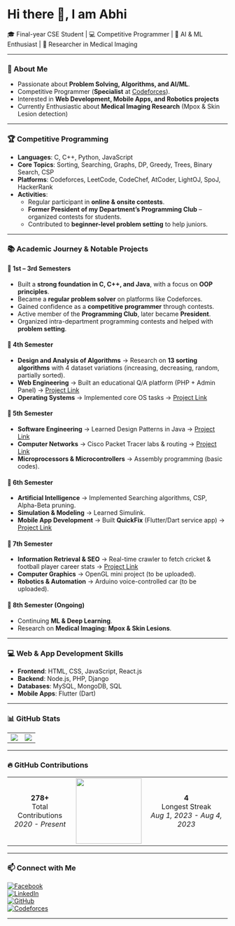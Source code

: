 # Hi there 👋, I am Abhi  

🎓 Final-year CSE Student | 💻 Competitive Programmer | 🤖 AI & ML Enthusiast | 🔬 Researcher in Medical Imaging  

---

### 🌱 About Me  
- Passionate about **Problem Solving, Algorithms, and AI/ML**.  
- Competitive Programmer (**Specialist** at [Codeforces](https://codeforces.com/profile/ZEro_Byte)).
- Interested in **Web Development, Mobile Apps, and Robotics projects**   
- Currently Enthusiastic about **Medical Imaging Research** (Mpox & Skin Lesion detection)  


---

### 🏆 Competitive Programming  
- **Languages**: C, C++, Python, JavaScript  
- **Core Topics**: Sorting, Searching, Graphs, DP, Greedy, Trees, Binary Search, CSP  
- **Platforms**: Codeforces, LeetCode, CodeChef, AtCoder, LightOJ, SpoJ, HackerRank  
- **Activities**:  
  - Regular participant in **online & onsite contests**.  
  - **Former President of my Department’s Programming Club** – organized contests for students.  
  - Contributed to **beginner-level problem setting** to help juniors.  

---

### 📚 Academic Journey & Notable Projects  

#### 🔹 1st – 3rd Semesters  
- Built a **strong foundation in C, C++, and Java**, with a focus on **OOP principles**.  
- Became a **regular problem solver** on platforms like Codeforces.  
- Gained confidence as a **competitive programmer** through contests.  
- Active member of the **Programming Club**, later became **President**.  
- Organized intra-department programming contests and helped with **problem setting**.  

#### 🔹 4th Semester  
- **Design and Analysis of Algorithms** → Research on **13 sorting algorithms** with 4 dataset variations (increasing, decreasing, random, partially sorted).  
- **Web Engineering** → Built an educational Q/A platform (PHP + Admin Panel) → [Project Link](https://github.com/Saif502/PHP_Project)  
- **Operating Systems** → Implemented core OS tasks → [Project Link](https://github.com/Saif502/OS)  

#### 🔹 5th Semester  
- **Software Engineering** → Learned Design Patterns in Java → [Project Link](https://github.com/Saif502/Design_pattern_SE)  
- **Computer Networks** → Cisco Packet Tracer labs & routing → [Project Link](https://github.com/Saif502/Networking)  
- **Microprocessors & Microcontrollers** → Assembly programming (basic codes).  

#### 🔹 6th Semester  
- **Artificial Intelligence** → Implemented Searching algorithms, CSP, Alpha-Beta pruning.  
- **Simulation & Modeling** → Learned Simulink.  
- **Mobile App Development** → Built **QuickFix** (Flutter/Dart service app) → [Project Link](https://github.com/Saif502/APP_Project)  

#### 🔹 7th Semester  
- **Information Retrieval & SEO** → Real-time crawler to fetch cricket & football player career stats → [Project Link](https://github.com/Saif502/Information-Retrieval-and-SEO)  
- **Computer Graphics** → OpenGL mini project (to be uploaded).  
- **Robotics & Automation** → Arduino voice-controlled car (to be uploaded).  

#### 🔹 8th Semester (Ongoing)  
- Continuing **ML & Deep Learning**.  
- Research on **Medical Imaging: Mpox & Skin Lesions**.  

---

### 💻 Web & App Development Skills  
- **Frontend**: HTML, CSS, JavaScript, React.js  
- **Backend**: Node.js, PHP, Django  
- **Databases**: MySQL, MongoDB, SQL  
- **Mobile Apps**: Flutter (Dart)  

---



### 📊 GitHub Stats  
<table>
  <tr>
    <td>
      <img src="https://github-readme-stats.vercel.app/api/top-langs/?username=saif502&langs_count=6&layout=compact&theme=default&bg_color=ffffff" />
    </td>
    <td>
      <img src="https://github-readme-stats.vercel.app/api?username=saif502&show_icons=true&theme=default&bg_color=ffffff" />
    </td>
  </tr>
</table>  

---

### 🔥 GitHub Contributions  
<table>
  <tr>
    <td align="center"><b>278+</b><br>Total Contributions<br><i>2020 - Present</i></td>
    <td align="center"><img src="https://github-readme-streak-stats.herokuapp.com?user=saif502&theme=default&hide_border=true&date_format=M%20j%5B%2C%20Y%5D" width="150" /></td>
    <td align="center"><b>4</b><br>Longest Streak<br><i>Aug 1, 2023 - Aug 4, 2023</i></td>
  </tr>
</table>  

---

### 📫 Connect with Me  
[![Facebook](https://img.icons8.com/color/48/facebook.png)](https://www.facebook.com/md.saifuzzaman.abhi)  
[![LinkedIn](https://img.icons8.com/color/48/linkedin.png)](https://www.linkedin.com/in/md-saifuzzaman-4a79a41a8/)  
[![GitHub](https://img.icons8.com/material-outlined/48/github.png)](https://github.com/Saif502)  
[![Codeforces](https://img.shields.io/badge/dynamic/json?label=Codeforces&query=$.result[0].rating&url=https://codeforces.com/api/user.info?handles=ZEro_Byte&style=for-the-badge&logo=codeforces)](https://codeforces.com/profile/ZEro_Byte)  

---
